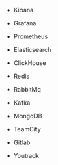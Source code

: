 - Kibana
- Grafana
- Prometheus

- Elasticsearch
- СlickHouse
- Redis
- RabbitMq
- Kafka
- MongoDB

- TeamCity
- Gitlab
- Youtrack
